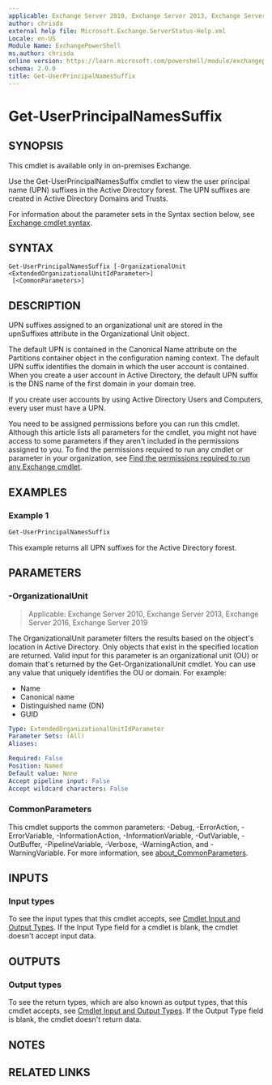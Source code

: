 ```yaml
---
applicable: Exchange Server 2010, Exchange Server 2013, Exchange Server 2016, Exchange Server 2019
author: chrisda
external help file: Microsoft.Exchange.ServerStatus-Help.xml
Locale: en-US
Module Name: ExchangePowerShell
ms.author: chrisda
online version: https://learn.microsoft.com/powershell/module/exchangepowershell/get-userprincipalnamessuffix
schema: 2.0.0
title: Get-UserPrincipalNamesSuffix
---
```


# Get-UserPrincipalNamesSuffix

## SYNOPSIS
This cmdlet is available only in on-premises Exchange.

Use the Get-UserPrincipalNamesSuffix cmdlet to view the user principal name (UPN) suffixes in the Active Directory forest. The UPN suffixes are created in Active Directory Domains and Trusts.

For information about the parameter sets in the Syntax section below, see [Exchange cmdlet syntax](https://learn.microsoft.com/powershell/exchange/exchange-cmdlet-syntax).

## SYNTAX

```
Get-UserPrincipalNamesSuffix [-OrganizationalUnit <ExtendedOrganizationalUnitIdParameter>]
 [<CommonParameters>]
```

## DESCRIPTION
UPN suffixes assigned to an organizational unit are stored in the upnSuffixes attribute in the Organizational Unit object.

The default UPN is contained in the Canonical Name attribute on the Partitions container object in the configuration naming context. The default UPN suffix identifies the domain in which the user account is contained. When you create a user account in Active Directory, the default UPN suffix is the DNS name of the first domain in your domain tree.

If you create user accounts by using Active Directory Users and Computers, every user must have a UPN.

You need to be assigned permissions before you can run this cmdlet. Although this article lists all parameters for the cmdlet, you might not have access to some parameters if they aren't included in the permissions assigned to you. To find the permissions required to run any cmdlet or parameter in your organization, see [Find the permissions required to run any Exchange cmdlet](https://learn.microsoft.com/powershell/exchange/find-exchange-cmdlet-permissions).

## EXAMPLES

### Example 1
```powershell
Get-UserPrincipalNamesSuffix
```

This example returns all UPN suffixes for the Active Directory forest.

## PARAMETERS

### -OrganizationalUnit

> Applicable: Exchange Server 2010, Exchange Server 2013, Exchange Server 2016, Exchange Server 2019

The OrganizationalUnit parameter filters the results based on the object's location in Active Directory. Only objects that exist in the specified location are returned. Valid input for this parameter is an organizational unit (OU) or domain that's returned by the Get-OrganizationalUnit cmdlet. You can use any value that uniquely identifies the OU or domain. For example:

- Name
- Canonical name
- Distinguished name (DN)
- GUID

```yaml
Type: ExtendedOrganizationalUnitIdParameter
Parameter Sets: (All)
Aliases:

Required: False
Position: Named
Default value: None
Accept pipeline input: False
Accept wildcard characters: False
```

### CommonParameters
This cmdlet supports the common parameters: -Debug, -ErrorAction, -ErrorVariable, -InformationAction, -InformationVariable, -OutVariable, -OutBuffer, -PipelineVariable, -Verbose, -WarningAction, and -WarningVariable. For more information, see [about_CommonParameters](https://go.microsoft.com/fwlink/p/?LinkID=113216).

## INPUTS

### Input types
To see the input types that this cmdlet accepts, see [Cmdlet Input and Output Types](https://go.microsoft.com/fwlink/p/?LinkId=616387). If the Input Type field for a cmdlet is blank, the cmdlet doesn't accept input data.

## OUTPUTS

### Output types
To see the return types, which are also known as output types, that this cmdlet accepts, see [Cmdlet Input and Output Types](https://go.microsoft.com/fwlink/p/?LinkId=616387). If the Output Type field is blank, the cmdlet doesn't return data.

## NOTES

## RELATED LINKS

